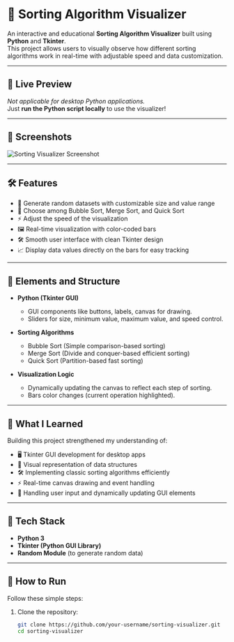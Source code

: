 # 🎨 Sorting Algorithm Visualizer

An interactive and educational **Sorting Algorithm Visualizer** built using **Python** and **Tkinter**.  
This project allows users to visually observe how different sorting algorithms work in real-time with adjustable speed and data customization.

---

## 🚀 Live Preview

_Not applicable for desktop Python applications._  
Just **run the Python script locally** to use the visualizer!

---

## 📸 Screenshots

![Sorting Visualizer Screenshot](screenshot.png) <!-- (Optional: Replace with your own screenshot) -->

---

## 🛠️ Features

- 🎲 Generate random datasets with customizable size and value range
- 🔽 Choose among Bubble Sort, Merge Sort, and Quick Sort
- ⚡ Adjust the speed of the visualization
- 🖼️ Real-time visualization with color-coded bars
- 🛠️ Smooth user interface with clean Tkinter design
- 📈 Display data values directly on the bars for easy tracking

---

## 🧩 Elements and Structure

- **Python (Tkinter GUI)**  
  - GUI components like buttons, labels, canvas for drawing.
  - Sliders for size, minimum value, maximum value, and speed control.

- **Sorting Algorithms**  
  - Bubble Sort (Simple comparison-based sorting)
  - Merge Sort (Divide and conquer-based efficient sorting)
  - Quick Sort (Partition-based fast sorting)

- **Visualization Logic**  
  - Dynamically updating the canvas to reflect each step of sorting.
  - Bars color changes (current operation highlighted).

---

## 🧠 What I Learned

Building this project strengthened my understanding of:

- 🖥️ Tkinter GUI development for desktop apps
- 🎨 Visual representation of data structures
- 🛠️ Implementing classic sorting algorithms efficiently
- ⚡ Real-time canvas drawing and event handling
- 🎯 Handling user input and dynamically updating GUI elements

---

## 📂 Tech Stack

- **Python 3**
- **Tkinter (Python GUI Library)**
- **Random Module** (to generate random data)

---

## 📁 How to Run

Follow these simple steps:

1. Clone the repository:
   ```bash
   git clone https://github.com/your-username/sorting-visualizer.git
   cd sorting-visualizer
